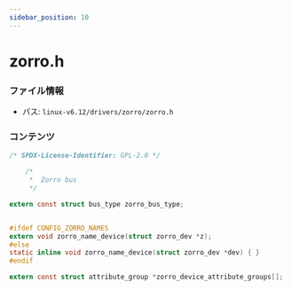 ```yaml
---
sidebar_position: 10
---
```

# zorro.h

### ファイル情報

- パス: `linux-v6.12/drivers/zorro/zorro.h`

### コンテンツ

```h
/* SPDX-License-Identifier: GPL-2.0 */

    /*
     *  Zorro bus
     */

extern const struct bus_type zorro_bus_type;


#ifdef CONFIG_ZORRO_NAMES
extern void zorro_name_device(struct zorro_dev *z);
#else
static inline void zorro_name_device(struct zorro_dev *dev) { }
#endif

extern const struct attribute_group *zorro_device_attribute_groups[];

```
